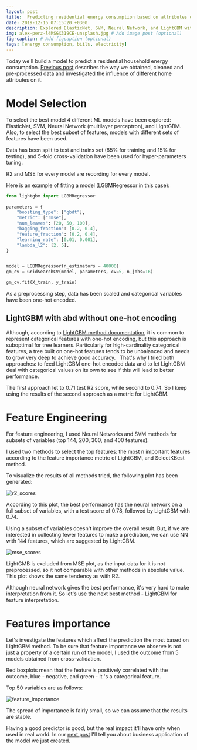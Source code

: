 ```yaml
---
layout: post
title:  Predicting residential energy consumption based on attributes of the house
date: 2019-12-15 07:15:20 +0300
description: Explored ElasticNet, SVM, Neural Network, and LightGBM with different sets of features.
img: alex-perz-l4MSGX319CE-unsplash.jpg # Add image post (optional)
fig-caption: # Add figcaption (optional)
tags: [energy consumption, biils, electricity]
---
```



Today we'll build a model to predict a residential household energy consumption. 
[Previous post](https://juliazozulia.github.io/What_affects_our_energy_bills/) describes the way we obtained, cleaned and pre-processed data and investigated the influence of different home attributes on it.

# Model Selection

To select the best model 4 different ML models have been explored: ElasticNet, SVM, Neural Network (multilayer perceptron), and LightGBM.
 
Also, to select the best subset of features, models with different sets of features have been used.

Data has been split to test and trains set (85% for training and 15% for testing), and 5-fold cross-validation have been used for hyper-parameters tuning.

R2 and MSE for every model are recording for every model.

Here is an example of fitting a model (LGBMRegressor in this case):

``` python
from lightgbm import LGBMRegressor
 
parameters = {
    "boosting_type": ["gbdt"],
    "metric": ["rmse"],
    "num_leaves": [20, 50, 100],
    "bagging_fraction": [0.2, 0.4],
    "feature_fraction": [0.2, 0.4],
    "learning_rate": [0.01, 0.001],
    "lambda_l2": [2, 5],
}


model = LGBMRegressor(n_estimators = 40000)
gm_cv = GridSearchCV(model, parameters, cv=5, n_jobs=16)

gm_cv.fit(X_train, y_train)
```

As a preprocessing step, data has been scaled and categorical variables have been one-hot encoded.

## LightGBM with abd without one-hot encoding
Although, according to [LightGBM method documentation](https://lightgbm.readthedocs.io/en/latest/Features.html#optimal-split-for-categorical-features), it is common to represent categorical features with one-hot encoding, but this approach is suboptimal for tree learners. Particularly for high-cardinality categorical features, a tree built on one-hot features tends to be unbalanced and needs to grow very deep to achieve good accuracy.
 
That's why I tried both approaches: to feed LightGBM one-hot encoded data and to let LightGBM deal with categorical values on its own to see if this will lead to better performance.

The first approach let to 0.71 test R2 score, while second to 0.74. So I keep using the results of the second approach as a metric for LightGBM.

# Feature Engineering

For feature engineering, I used Neural Networks and SVM methods for subsets of variables (top 144, 200, 300, and 400 features).

I used two methods to select the top features: the most n important features according to the feature importance metric of LightGBM, and SelectKBest method.

To visualize the results of all methods tried, the following plot has been generated:

![r2_scores]({{site.baseurl}}/assets/img/energy/r2_scores.jpg)

According to this plot, the best performance has the neural network on a full subset of variables, with a test score of 0.78, followed by LightGBM with 0.74.

Using a subset of variables doesn't improve the overall result. But, if we are interested in collecting fewer features to make a prediction, we can use NN with 144 features, which are suggested by LightGBM.

![mse_scores]({{site.baseurl}}/assets/img/energy/mse_scores.jpg)

LightGMB is excluded from MSE plot, as the input data for it is not preprocessed, so it not comparable with other methods in absolute value. This plot shows the same tendency as with R2.

Although neural network gives the best performance, it's very hard to make interpretation from it. So let's use the next best method - LightGBM for feature interpretation.

# Features importance

Let's investigate the features which affect the prediction the most based on LightGBM method. To be sure that feature importance we observe is not just a property of a certain run of the model, I used the outcome from 5 models obtained from cross-validation.

Red boxplots mean that the feature is positively correlated with the outcome, blue - negative, and green - it 's a categorical feature.

Top 50 variables are as follows:

![feature_importance]({{site.baseurl}}/assets/img/energy/feature_importance.jpg)

The spread of importance is fairly small, so we can assume that the results are stable.

Having a good predictor is good, but the real impact it'll have only when used in real world. In our [next post](https://juliazozulia.github.io/Business_applications_of_energy_consumption_predictions/)  I'll tell you about business application of the model we just created. 
